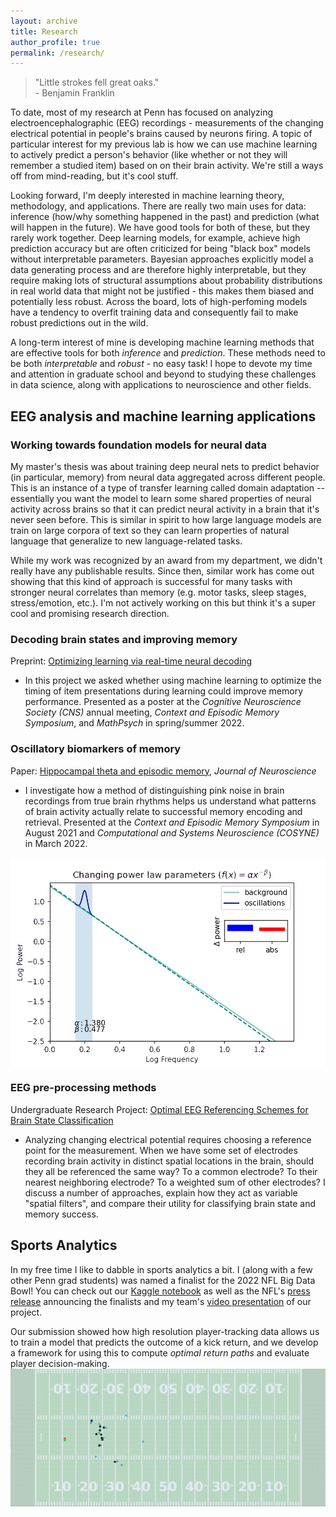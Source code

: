 ```yaml
---
layout: archive
title: Research
author_profile: true
permalink: /research/
---
```

> "Little strokes fell great oaks." \
> \- Benjamin Franklin 

To date, most of my research at Penn has focused on analyzing electroencephalographic (EEG) recordings - measurements of the changing electrical potential in people's brains caused by neurons firing.
A topic of particular interest for my previous lab is how we can use machine learning to actively predict a person's behavior (like whether or not they will remember a studied item) based on on their brain activity. We're still a ways off from mind-reading, but it's cool stuff. 

Looking forward, I'm deeply interested in machine learning theory, methodology, and applications. There are really two main uses for data: inference (how/why something happened in the past) and prediction (what will happen in the future). We have good tools for both of these, but they rarely work together. 
Deep learning models, for example, achieve high prediction accuracy but are often criticized for being "black box" models without interpretable parameters. Bayesian approaches explicitly model a data generating process and are therefore highly interpretable, but they require making lots of structural assumptions about probability distributions in real world data that might not be justified - this makes them biased and potentially less robust. Across the board, lots of high-perfoming models have a tendency to overfit training data and consequently fail to make robust predictions out in the wild. 

A long-term interest of mine is developing machine learning methods that are effective tools for both *inference* and *prediction*. These methods need to be both *interpretable* and *robust* - no easy task! I hope to devote my time and attention in graduate school and beyond to studying these challenges in data science, along with applications to neuroscience and other fields. 

## EEG analysis and machine learning applications

### Working towards foundation models for neural data
My master's thesis was about training deep neural nets to predict behavior (in particular, memory) from neural data aggregated across different people. 
This is an instance of a type of transfer learning called domain adaptation -- 
essentially you want the model to learn some shared properties of neural activity across brains so that it can predict neural activity in a brain that it's never seen before. This is similar in spirit to how large language models are train on large corpora of text so they can learn properties of natural language that generalize to new language-related tasks. 

While my work was recognized by an award from my department, we didn't really have any publishable results. Since then, similar work has come out showing that this kind of approach is successful for many tasks with stronger neural correlates than memory (e.g. motor tasks, sleep stages, stress/emotion, etc.). I'm not actively working on this but think it's a super cool and promising research direction.  

### Decoding brain states and improving memory
Preprint: [Optimizing learning via real-time neural decoding](https://doi.org/10.1101/2023.08.25.553563)
- In this project we asked whether using machine learning to optimize the timing of item presentations during learning could improve memory performance. Presented as a poster at the *Cognitive Neuroscience Society (CNS)* annual meeting, *Context and Episodic Memory Symposium*, and *MathPsych* in spring/summer 2022.  



### Oscillatory biomarkers of memory
Paper: [Hippocampal theta and episodic memory](https://www.jneurosci.org/content/43/4/613), *Journal of Neuroscience*

- I investigate how a method of distinguishing pink noise in brain recordings from true brain rhythms helps us understand what patterns of brain activity actually relate to successful memory encoding and retrieval. Presented at the *Context and Episodic Memory Symposium* in August 2021 and *Computational and Systems Neuroscience (COSYNE)* in March 2022.
<!-- -->

<img src="/files/exp_animation.gif" alt="Changing Parameters" width="600" align="left"/><br clear="left">

### EEG pre-processing methods
Undergraduate Research Project: [Optimal EEG Referencing Schemes for Brain State Classification](./files/Referencing_Report.pdf)
- Analyzing changing electrical potential requires choosing a reference point for the measurement. When we have some set of electrodes recording brain activity in distinct spatial locations in the brain, should they all be referenced the same way? To a common electrode? To their nearest neighboring electrode? To a weighted sum of other electrodes? I discuss a number of approaches, explain how they act as variable "spatial filters", and compare their utility for classifying brain state and memory success.

## Sports Analytics

In my free time I like to dabble in sports analytics a bit. I (along with a few other Penn grad students) was named a finalist for the 2022 NFL Big Data Bowl! 
You can check out our [Kaggle notebook](https://www.kaggle.com/jrudoler56/optimal-run-path-for-kick-returners) as well as the NFL's [press release](https://operations.nfl.com/updates/football-ops/nfl-announces-finalists-for-fourth-annual-nfl-big-data-bowl/) announcing the finalists and my team's [video presentation](https://www.nfl.com/videos/2022-big-data-bowl-ryan-gross-joseph-rudoler-tai-nguyen-ryan-brill) of our project.
 
Our submission showed how high resolution player-tracking data allows us to train a model that predicts the outcome of a kick return, and we develop a framework for using this to compute *optimal return paths* and evaluate player decision-making.
<img src="/files/bdb.gif" alt="Big Data Bowl" width="600" align="left"/><br clear="left">
